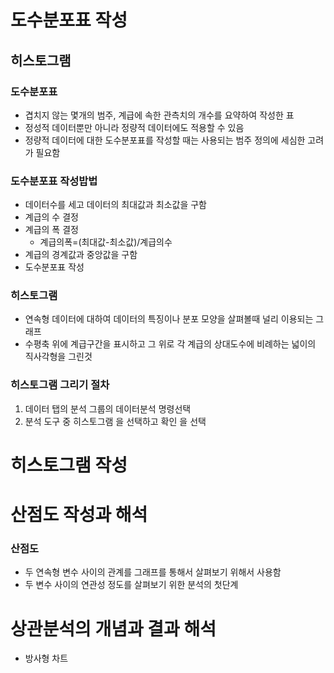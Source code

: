 # 도수분포표 작성
## 히스토그램
### 도수분포표
- 겹치지 않는 몇개의 범주, 계급에 속한 관측치의 개수를 요약하여 작성한 표
- 정성적 데이터뿐만 아니라 정량적 데이터에도 적용할 수 있음
- 정량적 데이터에 대한 도수분포표를 작성할 때는 사용되는 범주 정의에 세심한 고려가 필요함

### 도수분포표 작성밥법
- 데이터수를 세고 데이터의 최대값과 최소값을 구함
- 계급의 수 결정
- 계급의 폭 결정
  - 계급의폭=(최대값-최소값)/계급의수
- 계급의 경계값과 중앙값을 구함
- 도수분포표 작성

### 히스토그램
- 연속형 데이터에 대하여 데이터의 특징이나 분포 모양을 살펴볼때 널리 이용되는 그래프
- 수평축 위에 계급구간을 표시하고 그 위로 각 계급의 상대도수에 비례하는 넓이의 직사각형을 그린것

### 히스토그램 그리기 절차
1. 데이터 탭의 분석 그룹의 데이터분석 명령선택
2. 분석 도구 중 히스토그램 을 선택하고 확인 을 선택

# 히스토그램 작성


# 산점도 작성과 해석
### 산점도
- 두 연속형 변수 사이의 관계를 그래프를 통해서 살펴보기 위해서 사용함
- 두 변수 사이의 연관성 정도를 살펴보기 위한 분석의 첫단계

# 상관분석의 개념과 결과 해석
- 방사형 차트
